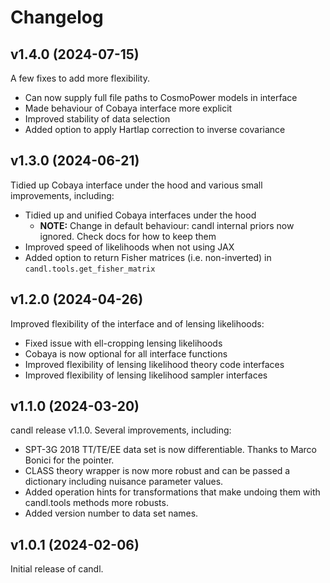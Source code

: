 # Changelog

## v1.4.0 (2024-07-15)

A few fixes to add more flexibility.

* Can now supply full file paths to CosmoPower models in interface
* Made behaviour of Cobaya interface more explicit
* Improved stability of data selection
* Added option to apply Hartlap correction to inverse covariance

## v1.3.0 (2024-06-21)

Tidied up Cobaya interface under the hood and various small improvements, including:

* Tidied up and unified Cobaya interfaces under the hood
    * __NOTE:__ Change in default behaviour: candl internal priors now ignored. Check docs for how to keep them
* Improved speed of likelihoods when not using JAX
* Added option to return Fisher matrices (i.e. non-inverted) in `candl.tools.get_fisher_matrix`

## v1.2.0 (2024-04-26)

Improved flexibility of the interface and of lensing likelihoods:

* Fixed issue with ell-cropping lensing likelihoods
* Cobaya is now optional for all interface functions
* Improved flexibility of lensing likelihood theory code interfaces
* Improved flexibility of lensing likelihood sampler interfaces

## v1.1.0 (2024-03-20)

candl release v1.1.0. Several improvements, including:

* SPT-3G 2018 TT/TE/EE data set is now differentiable. Thanks to Marco Bonici for the pointer.
* CLASS theory wrapper is now more robust and can be passed a dictionary including nuisance parameter values.
* Added operation hints for transformations that make undoing them with candl.tools methods more robusts.
* Added version number to data set names.


## v1.0.1 (2024-02-06)

Initial release of candl.
